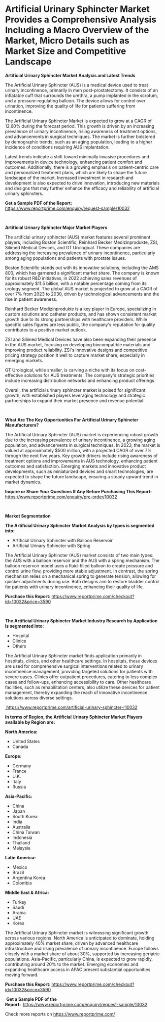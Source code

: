 <p><h1>Artificial Urinary Sphincter Market Provides a Comprehensive Analysis Including a Macro Overview of the Market, Micro Details such as Market Size and Competitive Landscape</h1></p><p><strong>Artificial Urinary Sphincter Market Analysis and Latest Trends</strong></p>
<p><p>The Artificial Urinary Sphincter (AUS) is a medical device used to treat urinary incontinence, primarily in men post-prostatectomy. It consists of an inflatable cuff that surrounds the urethra, a pump implanted in the scrotum, and a pressure-regulating balloon. The device allows for control over urination, improving the quality of life for patients suffering from incontinence.</p><p>The Artificial Urinary Sphincter Market is expected to grow at a CAGR of 12.60% during the forecast period. This growth is driven by an increasing prevalence of urinary incontinence, rising awareness of treatment options, and advancements in surgical techniques. The market is further bolstered by demographic trends, such as an aging population, leading to a higher incidence of conditions requiring AUS implantation.</p><p>Latest trends indicate a shift toward minimally invasive procedures and improvements in device technology, enhancing patient comfort and outcomes. Additionally, there is a growing emphasis on patient-centric care and personalized treatment plans, which are likely to shape the future landscape of the market. Increased investment in research and development is also expected to drive innovation, introducing new materials and designs that may further enhance the efficacy and reliability of artificial urinary sphincters.</p></p>
<p><strong>Get a Sample PDF of the Report:&nbsp;</strong> <a href="https://www.reportprime.com/enquiry/request-sample/10032?utm_campaign=3019&utm_medium=2&utm_source=Github&utm_content=ia&utm_term=20032025&utm_id=artificial-urinary-sphincter">https://www.reportprime.com/enquiry/request-sample/10032</a></p>
<p>&nbsp;</p>
<p><strong>Artificial Urinary Sphincter Major Market Players</strong></p>
<p><p>The artificial urinary sphincter (AUS) market features several prominent players, including Boston Scientific, Reinhard Becker Medizinprodukte, ZSI, Silimed Medical Devices, and GT Urological. These companies are addressing the increasing prevalence of urinary incontinence, particularly among aging populations and patients with prostate issues.</p><p>Boston Scientific stands out with its innovative solutions, including the AMS 800, which has garnered a significant market share. The company is known for its robust R&D initiatives, in 2022 achieving sales revenues of approximately $11.5 billion, with a notable percentage coming from its urology segment. The global AUS market is projected to grow at a CAGR of over 7% from 2023 to 2030, driven by technological advancements and the rise in patient awareness.</p><p>Reinhard Becker Medizinprodukte is a key player in Europe, specializing in custom solutions and catheter products, and has shown consistent market growth due to its strong partnerships with healthcare providers. While specific sales figures are less public, the company's reputation for quality contributes to a positive market outlook.</p><p>ZSI and Silimed Medical Devices have also been expanding their presence in the AUS market, focusing on developing biocompatible materials and improving product reliability. ZSI's innovative designs and competitive pricing strategy position it well to capture market share, especially in emerging markets.</p><p>GT Urological, while smaller, is carving a niche with its focus on cost-effective solutions for AUS treatments. The company's strategic priorities include increasing distribution networks and enhancing product offerings.</p><p>Overall, the artificial urinary sphincter market is poised for significant growth, with established players leveraging technology and strategic partnerships to expand their market presence and revenue potential.</p></p>
<p>&nbsp;</p>
<p><strong>What Are The Key Opportunities For Artificial Urinary Sphincter Manufacturers?</strong></p>
<p><p>The Artificial Urinary Sphincter (AUS) market is experiencing robust growth due to the increasing prevalence of urinary incontinence, a growing aging population, and advancements in surgical techniques. In 2023, the market is valued at approximately $500 million, with a projected CAGR of over 7% through the next five years. Key growth drivers include rising awareness of treatment options and improvements in AUS technology, enhancing patient outcomes and satisfaction. Emerging markets and innovative product developments, such as miniaturized devices and smart technologies, are expected to shape the future landscape, ensuring a steady upward trend in market dynamics.</p></p>
<p><strong>Inquire or Share Your Questions If Any Before Purchasing This Report:</strong> <a href="https://www.reportprime.com/enquiry/pre-order/10032?utm_campaign=3019&utm_medium=2&utm_source=Github&utm_content=ia&utm_term=20032025&utm_id=artificial-urinary-sphincter">https://www.reportprime.com/enquiry/pre-order/10032</a></p>
<p>&nbsp;</p>
<p><strong>Market Segmentation</strong></p>
<p><strong>The Artificial Urinary Sphincter Market Analysis by types is segmented into:</strong></p>
<p><ul><li>Artificial Urinary Sphincter with Balloon Reservoir</li><li>Artificial Urinary Sphincter with Spring</li></ul></p>
<p><p>The Artificial Urinary Sphincter (AUS) market consists of two main types: the AUS with a balloon reservoir and the AUS with a spring mechanism. The balloon reservoir model uses a fluid-filled balloon to create pressure and control urine flow, providing more stable adjustment. In contrast, the spring mechanism relies on a mechanical spring to generate tension, allowing for quicker adjustments during use. Both designs aim to restore bladder control for patients with urinary incontinence, enhancing their quality of life.</p></p>
<p><strong>Purchase this Report:&nbsp;</strong><a href="https://www.reportprime.com/checkout?id=10032&price=3590&utm_campaign=3019&utm_medium=2&utm_source=Github&utm_content=ia&utm_term=20032025&utm_id=artificial-urinary-sphincter">https://www.reportprime.com/checkout?id=10032&price=3590</a></p>
<p>&nbsp;</p>
<p><strong>The Artificial Urinary Sphincter Market Industry Research by Application is segmented into:</strong></p>
<p><ul><li>Hospital</li><li>Clinics</li><li>Others</li></ul></p>
<p><p>The Artificial Urinary Sphincter market finds application primarily in hospitals, clinics, and other healthcare settings. In hospitals, these devices are used for comprehensive surgical interventions related to urinary incontinence management, providing targeted solutions for patients with severe cases. Clinics offer outpatient procedures, catering to less complex cases and follow-ups, enhancing accessibility to care. Other healthcare facilities, such as rehabilitation centers, also utilize these devices for patient management, thereby expanding the reach of innovative incontinence solutions across diverse settings.</p></p>
<p><a href="https://www.reportprime.com/artificial-urinary-sphincter-r10032?utm_campaign=3019&utm_medium=2&utm_source=Github&utm_content=ia&utm_term=20032025&utm_id=artificial-urinary-sphincter">&nbsp;https://www.reportprime.com/artificial-urinary-sphincter-r10032</a></p>
<p><strong>In terms of Region, the Artificial Urinary Sphincter Market Players available by Region are:</strong></p>
<p>
    <p> <strong> North America: </strong>
        <ul>
            <li>United States</li>
            <li>Canada</li>
        </ul>
        </p> 
    <p> <strong> Europe: </strong>
        <ul>
            <li>Germany</li>
            <li>France</li>
            <li>U.K.</li>
            <li>Italy</li>
            <li>Russia</li>
        </ul>
        </p> 
    <p> <strong> Asia-Pacific: </strong>
        <ul>
            <li>China</li>
            <li>Japan</li>
            <li>South Korea</li>
            <li>India</li>
            <li>Australia</li>
            <li>China Taiwan</li>
            <li>Indonesia</li>
            <li>Thailand</li>
            <li>Malaysia</li>
        </ul>
        </p> 
    <p> <strong> Latin America: </strong>
        <ul>
            <li>Mexico</li>
            <li>Brazil</li>
            <li>Argentina Korea</li>
            <li>Colombia</li>
        </ul>
        </p> 
    <p> <strong> Middle East & Africa: </strong>
        <ul>
            <li>Turkey</li>
            <li>Saudi</li>
            <li>Arabia</li>
            <li>UAE</li>
            <li>Korea</li>
        </ul>
    </p>
    </p>
<p><p>The Artificial Urinary Sphincter market is witnessing significant growth across various regions. North America is anticipated to dominate, holding approximately 40% market share, driven by advanced healthcare infrastructure and rising prevalence of urinary incontinence. Europe follows closely with a market share of about 30%, supported by increasing geriatric populations. Asia-Pacific, particularly China, is expected to grow rapidly, contributing around 20% to the market. Emerging economies and expanding healthcare access in APAC present substantial opportunities moving forward.</p></p>
<p><strong>Purchase this Report: </strong><a href="https://www.reportprime.com/checkout?id=10032&price=3590&utm_campaign=3019&utm_medium=2&utm_source=Github&utm_content=ia&utm_term=20032025&utm_id=artificial-urinary-sphincter">https://www.reportprime.com/checkout?id=10032&price=3590</a></p>
<p>&nbsp;<strong>Get a Sample PDF of the Report:&nbsp;&nbsp;</strong><a href="https://www.reportprime.com/enquiry/request-sample/10032?utm_campaign=3019&utm_medium=2&utm_source=Github&utm_content=ia&utm_term=20032025&utm_id=artificial-urinary-sphincter">https://www.reportprime.com/enquiry/request-sample/10032</a></p>
<p><strong></strong></p>
<p>Check more reports on <a href="https://www.reportprime.com/?utm_campaign=3019&utm_medium=2&utm_source=Github&utm_content=ia&utm_term=20032025&utm_id=artificial-urinary-sphincter">https://www.reportprime.com/</a></p>